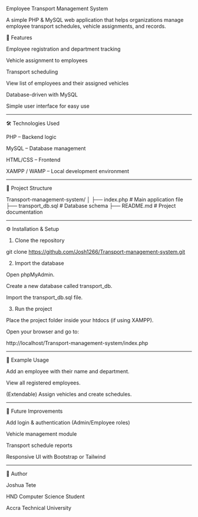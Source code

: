Employee Transport Management System

A simple PHP & MySQL web application that helps organizations manage employee transport schedules, vehicle assignments, and records.

🚀 Features

Employee registration and department tracking

Vehicle assignment to employees

Transport scheduling

View list of employees and their assigned vehicles

Database-driven with MySQL

Simple user interface for easy use



---

🛠️ Technologies Used

PHP – Backend logic

MySQL – Database management

HTML/CSS – Frontend

XAMPP / WAMP – Local development environment



---

📂 Project Structure

Transport-management-system/
│
├── index.php          # Main application file
├── transport_db.sql   # Database schema
├── README.md          # Project documentation


---

⚙️ Installation & Setup

1. Clone the repository

git clone https://github.com/Josh1266/Transport-management-system.git


2. Import the database

Open phpMyAdmin.

Create a new database called transport_db.

Import the transport_db.sql file.



3. Run the project

Place the project folder inside your htdocs (if using XAMPP).

Open your browser and go to:

http://localhost/Transport-management-system/index.php





---

📖 Example Usage

Add an employee with their name and department.

View all registered employees.

(Extendable) Assign vehicles and create schedules.



---

🔮 Future Improvements

Add login & authentication (Admin/Employee roles)

Vehicle management module

Transport schedule reports

Responsive UI with Bootstrap or Tailwind



---

👤 Author

Joshua Tete

HND Computer Science Student

Accra Technical University

